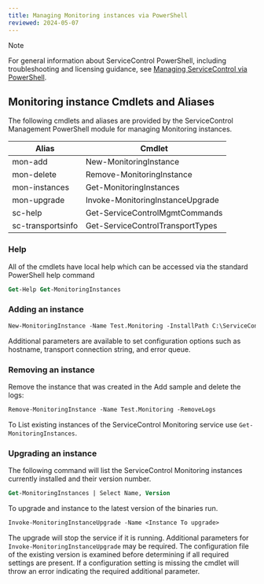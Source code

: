 ```yaml
---
title: Managing Monitoring instances via PowerShell
reviewed: 2024-05-07
---
```


> [!NOTE]
> For general information about ServiceControl PowerShell, including troubleshooting and licensing guidance, see [Managing ServiceControl via PowerShell](/servicecontrol/powershell.md).


## Monitoring instance Cmdlets and Aliases

The following cmdlets and aliases are provided by the ServiceControl Management PowerShell module for managing Monitoring instances.

| Alias                  | Cmdlet                                        |
| ---------------------- | --------------------------------------------- |
| mon-add                | New-MonitoringInstance                        |
| mon-delete             | Remove-MonitoringInstance                     |
| mon-instances          | Get-MonitoringInstances                       |
| mon-upgrade            | Invoke-MonitoringInstanceUpgrade              |
| sc-help                | Get-ServiceControlMgmtCommands                |
| sc-transportsinfo      | Get-ServiceControlTransportTypes              |

### Help

All of the cmdlets have local help which can be accessed via the standard PowerShell help command

```ps
Get-Help Get-MonitoringInstances
```

### Adding an instance

```ps
New-MonitoringInstance -Name Test.Monitoring -InstallPath C:\ServiceControlMonitor\Bin -LogPath C:\ServiceMonitor\Logs -Port 33335 -Transport MSMQ
```

Additional parameters are available to set configuration options such as hostname, transport connection string, and error queue.


### Removing an instance

Remove the instance that was created in the Add sample and delete the logs:

```ps
Remove-MonitoringInstance -Name Test.Monitoring -RemoveLogs
```

To List existing instances of the ServiceControl Monitoring service use `Get-MonitoringInstances`.

### Upgrading an instance

The following command will list the ServiceControl Monitoring instances currently installed and their version number.

```ps
Get-MonitoringInstances | Select Name, Version
```

To upgrade and instance to the latest version of the binaries run.

```ps
Invoke-MonitoringInstanceUpgrade -Name <Instance To upgrade>
```

The upgrade will stop the service if it is running. Additional parameters for `Invoke-MonitoringInstanceUpgrade` may be required. The configuration file of the existing version is examined before determining if all required settings are present. If a configuration setting is missing the cmdlet will throw an error indicating the required additional parameter.
